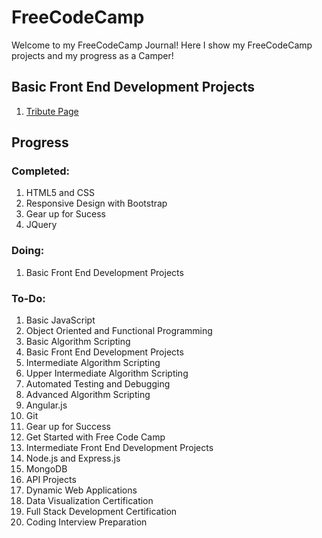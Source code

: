 # FreeCodeCamp
Welcome to my FreeCodeCamp Journal! Here I show my FreeCodeCamp projects and my progress as a Camper!

## Basic Front End Development Projects
1. [Tribute Page](https://github.com/thayannevls/FreeCodeCamp/tree/master/BasicFrontEndDevelopmentProjects/TributePage)
## Progress

### Completed:
1. HTML5 and CSS
2. Responsive Design with Bootstrap
3. Gear up for Sucess
4. JQuery

### Doing:
1. Basic Front End Development Projects

### To-Do:
1. Basic JavaScript
2. Object Oriented and Functional Programming
3. Basic Algorithm Scripting
4. Basic Front End Development Projects
5. Intermediate Algorithm Scripting
6. Upper Intermediate Algorithm Scripting
7. Automated Testing and Debugging
8. Advanced Algorithm Scripting
9. Angular.js
10. Git
11. Gear up for Success
12. Get Started with Free Code Camp
13. Intermediate Front End Development Projects
14. Node.js and Express.js
15. MongoDB
16. API Projects
17. Dynamic Web Applications
18. Data Visualization Certification
19. Full Stack Development Certification
20. Coding Interview Preparation
